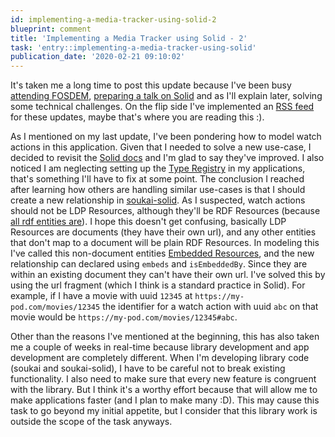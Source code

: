 ```yaml
---
id: implementing-a-media-tracker-using-solid-2
blueprint: comment
title: 'Implementing a Media Tracker using Solid - 2'
task: 'entry::implementing-a-media-tracker-using-solid'
publication_date: '2020-02-21 09:10:02'
---
```


It's taken me a long time to post this update because I've been busy [attending FOSDEM](https://noeldemartin.com/tasks/attending-fosdem-2020), [preparing a talk on Solid](https://speakerdeck.com/noeldemartin/an-introduction-to-solid) and as I'll explain later, solving some technical challenges. On the flip side I've implemented an [RSS feed](https://noeldemartin.com/now/rss.xml) for these updates, maybe that's where you are reading this :).

As I mentioned on my last update, I've been pondering how to model watch actions in this application. Given that I needed to solve a new use-case, I decided to revisit the [Solid docs](https://solidproject.org/for-developers/apps) and I'm glad to say they've improved. I also noticed I am neglecting setting up the [Type Registry](https://github.com/solid/solid/blob/master/proposals/data-discovery.md#type-index-registry) in my applications, that's something I'll have to fix at some point. The conclusion I reached after learning how others are handling similar use-cases is that I should create a new relationship in [soukai-solid](https://github.com/noeldemartin/soukai-solid). As I suspected, watch actions should not be LDP Resources, although they'll be RDF Resources (because [all rdf entities are](https://www.w3.org/TR/rdf-schema/#ch_resource)). I hope this doesn't get confusing, basically LDP Resources are documents (they have their own url), and any other entities that don't map to a document will be plain RDF Resources. In modeling this I've called this non-document entities [Embedded Resources](https://github.com/NoelDeMartin/soukai-solid/tree/429ff6c40025604e673a677cc3bd62a7fd0f0a79#embedded-resources), and the new relationship can declared using `embeds` and `isEmbeddedBy`. Since they are within an existing document they can't have their own url. I've solved this by using the url fragment (which I think is a standard practice in Solid). For example, if I have a movie with uuid `12345` at `https://my-pod.com/movies/12345` the identifier for a watch action with uuid `abc` on that movie would be `https://my-pod.com/movies/12345#abc`.

Other than the reasons I've mentioned at the beginning, this has also taken me a couple of weeks in real-time because library development and app development are completely different. When I'm developing library code (soukai and soukai-solid), I have to be careful not to break existing functionality. I also need to make sure that every new feature is congruent with the library. But I think it's a worthy effort because that will allow me to make applications faster (and I plan to make many :D). This may cause this task to go beyond my initial appetite, but I consider that this library work is outside the scope of the task anyways.
